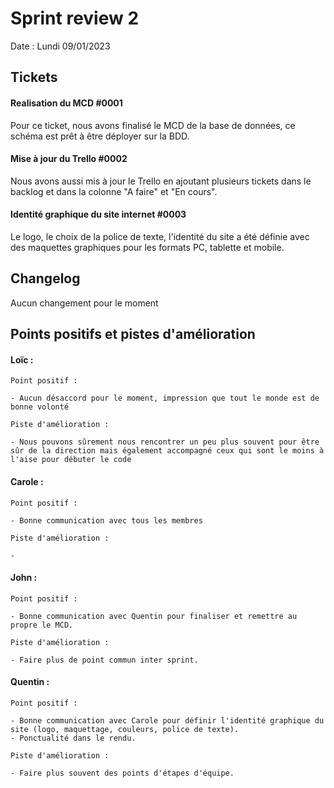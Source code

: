 # Sprint review 2

Date : Lundi 09/01/2023

## Tickets

#### Realisation du MCD #0001

Pour ce ticket, nous avons finalisé le MCD de la base de données, ce schéma est prêt à être déployer sur la BDD.

#### Mise à jour du Trello #0002

Nous avons aussi mis à jour le Trello en ajoutant plusieurs tickets dans le backlog et dans la colonne "A faire" et "En cours".

#### Identité graphique du site internet #0003

Le logo, le choix de la police de texte, l'identité du site a été définie avec des maquettes graphiques pour les formats PC, tablette et mobile.

## Changelog

Aucun changement pour le moment

## Points positifs et pistes d'amélioration

#### Loïc :

    Point positif :

    - Aucun désaccord pour le moment, impression que tout le monde est de bonne volonté

    Piste d'amélioration :

    - Nous pouvons sûrement nous rencontrer un peu plus souvent pour être sûr de la direction mais également accompagné ceux qui sont le moins à l'aise pour débuter le code

#### Carole :

    Point positif :

    - Bonne communication avec tous les membres

    Piste d'amélioration :

    -

#### John :

    Point positif :

    - Bonne communication avec Quentin pour finaliser et remettre au propre le MCD.

    Piste d'amélioration :

    - Faire plus de point commun inter sprint.

#### Quentin :

    Point positif :

    - Bonne communication avec Carole pour définir l'identité graphique du site (logo, maquettage, couleurs, police de texte).
    - Ponctualité dans le rendu.

    Piste d'amélioration :

    - Faire plus souvent des points d'étapes d'équipe.
